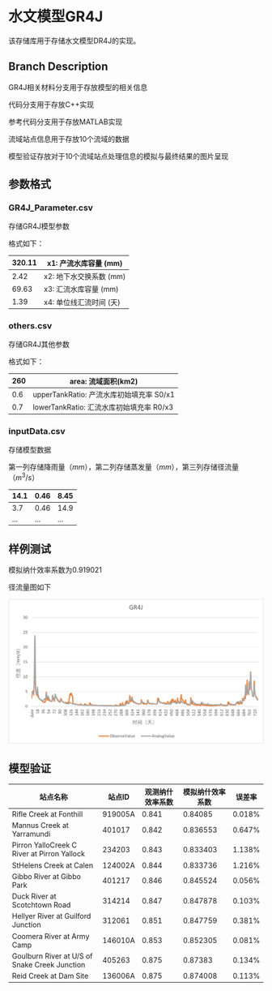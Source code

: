 # 水文模型GR4J

该存储库用于存储水文模型DR4J的实现。

## Branch Description

GR4J相关材料分支用于存放模型的相关信息

代码分支用于存放C++实现

参考代码分支用于存放MATLAB实现

流域站点信息用于存放10个流域的数据

模型验证存放对于10个流域站点处理信息的模拟与最终结果的图片呈现

## 参数格式

### GR4J_Parameter.csv

存储GR4J模型参数

格式如下：

| 320.11 | x1: 产流水库容量 (mm)   |
| ------ | ----------------------- |
| 2.42   | x2: 地下水交换系数 (mm) |
| 69.63  | x3: 汇流水库容量 (mm)   |
| 1.39   | x4: 单位线汇流时间 (天) |

### others.csv

存储GR4J其他参数

格式如下：

| 260  | area: 流域面积(km2)                      |
| ---- | ---------------------------------------- |
| 0.6  | upperTankRatio: 产流水库初始填充率 S0/x1 |
| 0.7  | lowerTankRatio: 汇流水库初始填充率 R0/x3 |

### inputData.csv

存储模型数据

第一列存储降雨量（$mm$），第二列存储蒸发量（$mm$），第三列存储径流量（$m^3/s$）

| 14.1 | 0.46 | 8.45 |
| ---- | ---- | ---- |
| 3.7  | 0.46 | 14.9 |
| ...  | ...  | ...  |

## 样例测试

模拟纳什效率系数为0.919021

径流量图如下

![](https://github.com/XuShengXianggg/picturebed/blob/main/%E6%A0%B7%E4%BE%8B.png?raw=true)

## 模型验证

| 站点名称                                      | 站点ID  | 观测纳什效率系数 | 模拟纳什效率系数 | 误差率 |
| --------------------------------------------- | ------- | ---------------- | ---------------- | ------ |
| Rifle Creek at Fonthill                       | 919005A | 0.841            | 0.84085          | 0.018% |
| Mannus Creek at Yarramundi                    | 401017  | 0.842            | 0.836553         | 0.647% |
| Pirron YalloCreek C River at Pirron Yallock   | 234203  | 0.843            | 0.833403         | 1.138% |
| StHelens Creek at Calen                       | 124002A | 0.844            | 0.833736         | 1.216% |
| Gibbo River at Gibbo Park                     | 401217  | 0.846            | 0.845524         | 0.056% |
| Duck River at Scotchtown Road                 | 314214  | 0.847            | 0.847878         | 0.103% |
| Hellyer River at Guilford Junction            | 312061  | 0.851            | 0.847759         | 0.381% |
| Coomera River at Army Camp                    | 146010A | 0.853            | 0.852305         | 0.081% |
| Goulburn River at U/S of Snake Creek Junction | 405263  | 0.875            | 0.87383          | 0.134% |
| Reid Creek at Dam Site                        | 136006A | 0.875            | 0.874008         | 0.113% |

